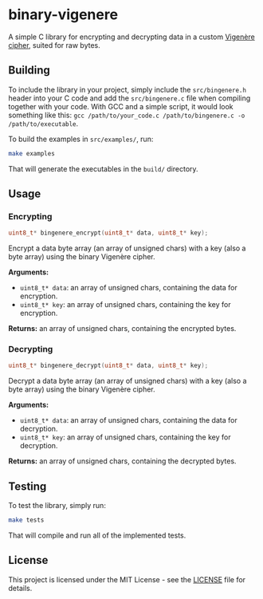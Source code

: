 # binary-vigenere
A simple C library for encrypting and decrypting data in a custom [Vigenère cipher](https://en.wikipedia.org/wiki/Vigen%C3%A8re_cipher), suited for raw bytes.

## Building
To include the library in your project, simply include the `src/bingenere.h` header into your C code and add the `src/bingenere.c` file when compiling together with your code. With GCC and a simple script, it would look something like this: `gcc /path/to/your_code.c /path/to/bingenere.c -o /path/to/executable`.

To build the examples in `src/examples/`, run:

```sh
make examples
```

That will generate the executables in the `build/` directory.

## Usage
### Encrypting
```c
uint8_t* bingenere_encrypt(uint8_t* data, uint8_t* key);
```
Encrypt a data byte array (an array of unsigned chars) with a key (also a byte array) using the binary Vigenère cipher.

**Arguments:**
- `uint8_t* data`: an array of unsigned chars, containing the data for encryption.
- `uint8_t* key`: an array of unsigned chars, containing the key for encryption.

**Returns:** an array of unsigned chars, containing the encrypted bytes.

### Decrypting
```c
uint8_t* bingenere_decrypt(uint8_t* data, uint8_t* key);
```
Decrypt a data byte array (an array of unsigned chars) with a key (also a byte array) using the binary Vigenère cipher.

**Arguments:**
- `uint8_t* data`: an array of unsigned chars, containing the data for decryption.
- `uint8_t* key`: an array of unsigned chars, containing the key for decryption.

**Returns:** an array of unsigned chars, containing the decrypted bytes.

## Testing
To test the library, simply run:

```sh
make tests
```

That will compile and run all of the implemented tests.

## License
This project is licensed under the MIT License - see the [LICENSE](LICENSE) file for details.